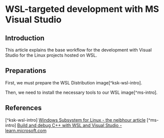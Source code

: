# WSL-targeted development with MS Visual Studio

## Introduction
This article explains the base workflow for the development with Visual Studio for the Linux projects hosted on WSL.

## Preparations
First, we must prepare the WSL Distribution image[^ksk-wsl-intro].

Then, we need to install the necessary tools to our WSL image[^ms-intro].

## References
[^ksk-wsl-intro] [Windows Subsystem for Linux - the neibhour article](../WSL/Readme.md)
[^ms-intro] [Build and debug C++ with WSL and Visual Studio - learn.microsoft.com](https://learn.microsoft.com/en-us/cpp/build/walkthrough-build-debug-wsl2?view=msvc-170)
